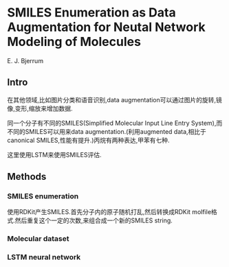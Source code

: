 # SMILES Enumeration as Data Augmentation for Neutal Network Modeling of Molecules

E. J. Bjerrum

## Intro

在其他领域,比如图片分类和语音识别,data augmentation可以通过图片的旋转,镜像,变形,缩放来增加数据.

同一个分子有不同的SMILES(Simplified Molecular Input Line Entry System),而不同的SMILES可以用来data augmentation.(利用augmented data,相比于canonical SMILES,性能有提升.)丙烷有两种表达,甲苯有七种.

这里使用LSTM来使用SMILES评估.

## Methods

### SMILES enumeration

使用RDKit产生SMILES.首先分子内的原子随机打乱,然后转换成RDKit molfile格式.然后重复这个一定的次数,来组合成一个新的SMILES string.

### Molecular dataset



### LSTM neural network